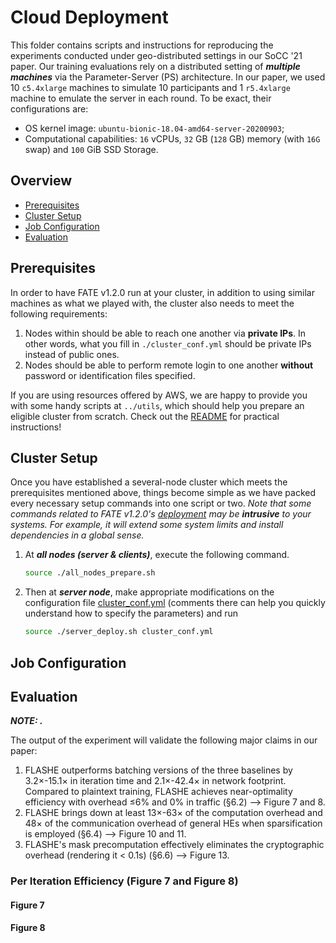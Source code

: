 # Cloud Deployment

This folder contains scripts and instructions for reproducing the experiments conducted under geo-distributed settings in our SoCC '21 paper. 
Our training evaluations rely on a distributed setting of ***multiple machines*** via the Parameter-Server (PS) architecture.
In our paper, we used 10 `c5.4xlarge` machines to simulate 10 participants and 1 `r5.4xlarge` machine to emulate the server in each round.
To be exact, their configurations are:

* OS kernel image: `ubuntu-bionic-18.04-amd64-server-20200903`;
* Computational capabilities: `16` vCPUs, `32` GB (`128` GB) memory (with `16G` swap) and `100` GiB SSD Storage.

## Overview

* [Prerequisites](#prerequisites)
* [Cluster Setup](#cluster-setup)
* [Job Configuration](#job-configuration)
* [Evaluation](#evaluation)

## Prerequisites

In order to have FATE v1.2.0 run at your cluster, in addition to using similar machines as what we played with, the cluster also needs to meet the following requirements:
1. Nodes within should be able to reach one another via **private IPs**. In other words, what you fill in `./cluster_conf.yml` should be private IPs instead of public ones.
2. Nodes should be able to perform remote login to one another **without** password or identification files specified.

If you are using resources offered by AWS, we are happy to provide you with some handy scripts at `../utils`, which should help you prepare an eligible cluster from scratch. Check out the [README](../utils/README.md) for practical instructions!

## Cluster Setup

Once you have established a several-node cluster which meets the prerequisites mentioned above,
things become simple as we have packed every necessary setup commands into one script or two. 
*Note that some commands related to FATE v1.2.0's [deployment](https://github.com/FederatedAI/FATE/tree/v1.2.0/cluster-deploy) may be ***intrusive*** to your systems. For example, it will extend some system limits and install dependencies in a global sense.*

1. At ***all nodes (server & clients)***, execute the following command.
    ```bash
    source ./all_nodes_prepare.sh
    ```
2. Then at ***server node***, make appropriate modifications on the configuration file [cluster_conf.yml](./cluster_conf.yml) (comments there can help you quickly understand how to specify the parameters) and run
    ```bash
    source ./server_deploy.sh cluster_conf.yml
    ```

## Job Configuration



## Evaluation

***NOTE: .***

The output of the experiment will validate the following major claims in our paper:
1. FLASHE outperforms batching versions of the three baselines by 3.2×-15.1× in iteration time and 2.1×-42.4× in network footprint. Compared to plaintext training, FLASHE achieves near-optimality efficiency with overhead ≤6% and 0% in traffic (§6.2) —> Figure 7 and 8.
2. FLASHE brings down at least 13×-63× of the computation overhead and 48× of the communication overhead of general HEs when sparsification is employed (§6.4) —> Figure 10 and 11.
3. FLASHE's mask precomputation effectively eliminates the cryptographic overhead (rendering it < 0.1s) (§6.6) —> Figure 13.

### Per Iteration Efficiency (Figure 7 and Figure 8)

#### Figure 7

#### Figure 8

